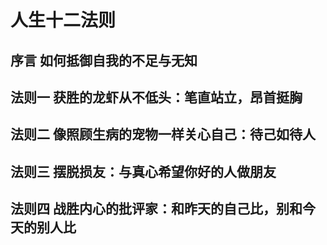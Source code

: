 # 人生十二法则

## 序言 如何抵御自我的不足与无知

## 法则一 获胜的龙虾从不低头：笔直站立，昂首挺胸
## 法则二 像照顾生病的宠物一样关心自己：待己如待人
## 法则三 摆脱损友：与真心希望你好的人做朋友
## 法则四 战胜内心的批评家：和昨天的自己比，别和今天的别人比
